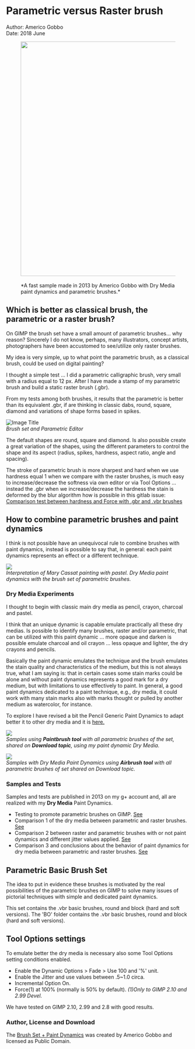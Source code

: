# Parametric versus Raster brush
Author: Americo Gobbo<br>
Date: 2018 June

<figure><img src="parametric-brushes.assets/parametric-brushes-personaggio-bizarro.jpg" width="640">
<figcaption><br>*A fast sample made in 2013 by Americo Gobbo with Dry Media paint dynamics and parametric brushes.*</figcaption>
</figure>

## Which is better as classical brush, the parametric or a raster brush?
On GIMP the brush set have a small amount of parametric brushes… why reason? Sincerely I do not know, perhaps, many illustrators, concept artists, photographers have been accustomed to see/utilize only raster brushes.

My idea is very simple, up to what point the parametric brush, as a classical brush, could be used on digital painting?

I thought a simple test … I did a parametric calligraphic brush, very small with a radius equal to 12 px. After I have made a stamp of my parametric brush and build a static raster brush (.gbr).

From my tests among both brushes, it results that the parametric is better than its equivalent .gbr, if are thinking in classic dabs, round, square, diamond and variations of shape forms based in spikes.

![](parametric-brushes.assets/parametric-brushes-dialog-editor.png "Image Title")<br>*Brush set and Parametric Editor*

The default shapes are round, square and diamond. Is also possible create a great variation of the shapes, using the different parameters to control the shape and its aspect (radius, spikes, hardness, aspect ratio, angle and spacing).

The stroke of parametric brush is more sharpest and hard when we use hardness equal 1 when we compare with the raster brushes, is much easy to increase/decrease the softness via own editor or via Tool Options … instead the .gbr when we increase/decrease the hardness the stain is deformed by the blur algorithm how is possible in this gitlab issue: [Comparison test between hardness and Force with .gbr and .vbr brushes](https://gitlab.gnome.org/GNOME/gimp/issues/1081 "Issue #1081")

## How to combine parametric brushes and paint dynamics
I think is not possible have an unequivocal rule to combine brushes with paint dynamics, instead is possible to say that, in general: each paint dynamics represents an effect or a different technique.

![](parametric-brushes.assets/parametric-brushes-mary-cassat-part-jag.webp)<br>*Interpretation of Mary Cassat painting with pastel.  Dry Media paint dynamics with the brush set of parametric brushes.*

### Dry Media Experiments
I thought to begin with classic main dry media as pencil, crayon, charcoal and pastel.

I think that an unique dynamic is capable emulate practically all these dry medias. Is possible to identify many brushes, raster and/or parametric, that can be utilized with this paint dynamic … more opaque and darken is possible emulate charcoal and oil crayon … less opaque and lighter, the dry crayons and pencils.

Basically the paint dynamic emulates the technique and the brush emulates the stain quality and characteristics of the medium, but this is not always true, what I am saying is: that in certain cases some stain marks could be alone and without paint dynamics represents a good mark for a dry medium, but with limitations to use effectively to paint. In general, a good paint dynamics dedicated to a paint technique, e.g., dry media, it could work with many stain marks also with marks thought or pulled by another medium as watercolor, for instance.

To explore I have revised a bit the Pencil Generic Paint Dynamics
to adapt better it to other dry media and it is [here.](parametric-brushes.assets/parametric-brushes-Dry-Media.zip "Dry Media Paint Dynamics")

![](parametric-brushes.assets/parametric-brushes-paintbrush-test.png)<br>_Samples using **Paintbrush tool** with all parametric brushes of the set, shared on **Download topic**, using my paint dynamic Dry Media._

![](parametric-brushes.assets/parametric-brushes-airbrush-test.png)<br>_Samples with Dry Media Paint Dynamics using **Airbrush tool** with all parametric brushes of set shared on Download topic._

### Samples and Tests
Samples and tests are published in 2013 on my g+ account and, all are realized with my **Dry Media** Paint Dynamics.

* Testing to promote parametric brushes on GIMP. [See](https://plus.google.com/u/0/+AmericoGobbo/posts/PXvru8Rfumz)
* Comparison 1 of the dry media between parametric and raster brushes. [See](https://plus.google.com/+AmericoGobbo/posts/cLiZ6UZJ8w4)
* Comparison 2 between raster and parametric brushes with or not paint dynamics and different jitter values applied. [See](https://plus.google.com/+AmericoGobbo/posts/Jgv6q2o7Gee)
* Comparison 3 and conclusions about the behavior of paint dynamics for dry media  between parametric and raster brushes. [See](https://plus.google.com/+AmericoGobbo/posts/VHy2sNcteRK)

## Parametric Basic Brush Set
The idea to put in evidence these brushes is motivated by the real possibilities of the parametric brushes on GIMP to solve many issues of pictorial techniques with simple and dedicated paint dynamics.

This set contains the .vbr basic brushes, round and block (hard and soft versions). The 'BO' folder contains the .vbr basic brushes, round and block (hard and soft versions).

## Tool Options settings
To emulate better the dry media is necessary also some Tool Options setting conditions enabled.
* Enable the Dynamic Options > Fade > Use 100 and '%' unit.
* Enable the Jitter and use values between .5~1.0 circa.
* Incremental Option On.
* Force(1) at 100% (normally is 50% by default).
*(1)Only to GIMP 2.10 and 2.99 Devel.*

We have tested on GIMP 2.10, 2.99 and 2.8 with good results.

### Author, License and Download
The [Brush Set + Paint Dynamics](parametric-brushes.assets/parametric-brushes-Brushset-and-paint-dynamics.zip "Parametric Brush Set + Dry Media Paint Dynamics") was created by Americo Gobbo and licensed as Public Domain.
